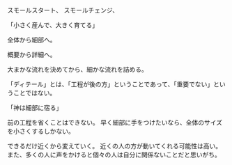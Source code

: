 スモールスタート、
スモールチェンジ、

「小さく産んで、大きく育てる」

全体から細部へ。

概要から詳細へ。

大まかな流れを決めてから、細かな流れを詰める。

「ディテール」とは、「工程が後の方」ということであって、「重要でない」ということではない。

「神は細部に宿る」

前の工程を省くことはできない。
早く細部に手をつけたいなら、全体のサイズを小さくするしかない。

できるだけ近くから変えていく。
近くの人の方が動いてくれる可能性は高い。
また、多くの人に声をかけると個々の人は自分に関係ないことだと思いがち。
